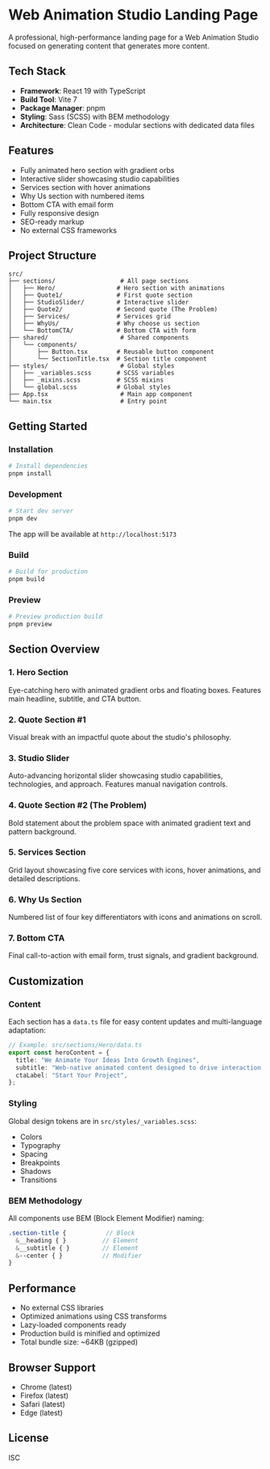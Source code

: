 # Web Animation Studio Landing Page

A professional, high-performance landing page for a Web Animation Studio focused on generating content that generates more content.

## Tech Stack

- **Framework**: React 19 with TypeScript
- **Build Tool**: Vite 7
- **Package Manager**: pnpm
- **Styling**: Sass (SCSS) with BEM methodology
- **Architecture**: Clean Code - modular sections with dedicated data files

## Features

- Fully animated hero section with gradient orbs
- Interactive slider showcasing studio capabilities
- Services section with hover animations
- Why Us section with numbered items
- Bottom CTA with email form
- Fully responsive design
- SEO-ready markup
- No external CSS frameworks

## Project Structure

```
src/
├── sections/                  # All page sections
│   ├── Hero/                 # Hero section with animations
│   ├── Quote1/               # First quote section
│   ├── StudioSlider/         # Interactive slider
│   ├── Quote2/               # Second quote (The Problem)
│   ├── Services/             # Services grid
│   ├── WhyUs/                # Why choose us section
│   └── BottomCTA/            # Bottom CTA with form
├── shared/                    # Shared components
│   └── components/
│       ├── Button.tsx        # Reusable button component
│       └── SectionTitle.tsx  # Section title component
├── styles/                    # Global styles
│   ├── _variables.scss       # SCSS variables
│   ├── _mixins.scss          # SCSS mixins
│   └── global.scss           # Global styles
├── App.tsx                    # Main app component
└── main.tsx                   # Entry point

```

## Getting Started

### Installation

```bash
# Install dependencies
pnpm install
```

### Development

```bash
# Start dev server
pnpm dev
```

The app will be available at `http://localhost:5173`

### Build

```bash
# Build for production
pnpm build
```

### Preview

```bash
# Preview production build
pnpm preview
```

## Section Overview

### 1. Hero Section
Eye-catching hero with animated gradient orbs and floating boxes. Features main headline, subtitle, and CTA button.

### 2. Quote Section #1
Visual break with an impactful quote about the studio's philosophy.

### 3. Studio Slider
Auto-advancing horizontal slider showcasing studio capabilities, technologies, and approach. Features manual navigation controls.

### 4. Quote Section #2 (The Problem)
Bold statement about the problem space with animated gradient text and pattern background.

### 5. Services Section
Grid layout showcasing five core services with icons, hover animations, and detailed descriptions.

### 6. Why Us Section
Numbered list of four key differentiators with icons and animations on scroll.

### 7. Bottom CTA
Final call-to-action with email form, trust signals, and gradient background.

## Customization

### Content
Each section has a `data.ts` file for easy content updates and multi-language adaptation:

```typescript
// Example: src/sections/Hero/data.ts
export const heroContent = {
  title: "We Animate Your Ideas Into Growth Engines",
  subtitle: "Web-native animated content designed to drive interaction...",
  ctaLabel: "Start Your Project",
};
```

### Styling
Global design tokens are in `src/styles/_variables.scss`:
- Colors
- Typography
- Spacing
- Breakpoints
- Shadows
- Transitions

### BEM Methodology
All components use BEM (Block Element Modifier) naming:

```scss
.section-title {           // Block
  &__heading { }          // Element
  &__subtitle { }         // Element
  &--center { }           // Modifier
}
```

## Performance

- No external CSS libraries
- Optimized animations using CSS transforms
- Lazy-loaded components ready
- Production build is minified and optimized
- Total bundle size: ~64KB (gzipped)

## Browser Support

- Chrome (latest)
- Firefox (latest)
- Safari (latest)
- Edge (latest)

## License

ISC

